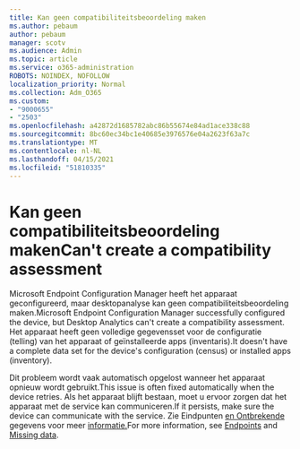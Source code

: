 ```yaml
---
title: Kan geen compatibiliteitsbeoordeling maken
ms.author: pebaum
author: pebaum
manager: scotv
ms.audience: Admin
ms.topic: article
ms.service: o365-administration
ROBOTS: NOINDEX, NOFOLLOW
localization_priority: Normal
ms.collection: Adm_O365
ms.custom:
- "9000655"
- "2503"
ms.openlocfilehash: a42872d1685782abc86b55674e84ad1ace338c88
ms.sourcegitcommit: 8bc60ec34bc1e40685e3976576e04a2623f63a7c
ms.translationtype: MT
ms.contentlocale: nl-NL
ms.lasthandoff: 04/15/2021
ms.locfileid: "51810335"
---
```

# <a name="cant-create-a-compatibility-assessment"></a><span data-ttu-id="56042-102">Kan geen compatibiliteitsbeoordeling maken</span><span class="sxs-lookup"><span data-stu-id="56042-102">Can't create a compatibility assessment</span></span>

<span data-ttu-id="56042-103">Microsoft Endpoint Configuration Manager heeft het apparaat geconfigureerd, maar desktopanalyse kan geen compatibiliteitsbeoordeling maken.</span><span class="sxs-lookup"><span data-stu-id="56042-103">Microsoft Endpoint Configuration Manager successfully configured the device, but Desktop Analytics can't create a compatibility assessment.</span></span> <span data-ttu-id="56042-104">Het apparaat heeft geen volledige gegevensset voor de configuratie (telling) van het apparaat of geïnstalleerde apps (inventaris).</span><span class="sxs-lookup"><span data-stu-id="56042-104">It doesn't have a complete data set for the device's configuration (census) or installed apps (inventory).</span></span>

<span data-ttu-id="56042-105">Dit probleem wordt vaak automatisch opgelost wanneer het apparaat opnieuw wordt gebruikt.</span><span class="sxs-lookup"><span data-stu-id="56042-105">This issue is often fixed automatically when the device retries.</span></span> <span data-ttu-id="56042-106">Als het apparaat blijft bestaan, moet u ervoor zorgen dat het apparaat met de service kan communiceren.</span><span class="sxs-lookup"><span data-stu-id="56042-106">If it persists, make sure the device can communicate with the service.</span></span> <span data-ttu-id="56042-107">Zie Eindpunten [en Ontbrekende](https://docs.microsoft.com/configmgr/desktop-analytics/enable-data-sharing#endpoints) gegevens voor meer [informatie.](https://docs.microsoft.com/configmgr/desktop-analytics/monitor-connection-health#missing-data)</span><span class="sxs-lookup"><span data-stu-id="56042-107">For more information, see [Endpoints](https://docs.microsoft.com/configmgr/desktop-analytics/enable-data-sharing#endpoints) and [Missing data](https://docs.microsoft.com/configmgr/desktop-analytics/monitor-connection-health#missing-data).</span></span>

